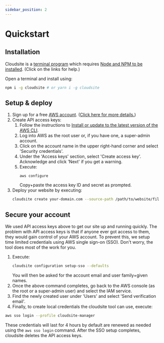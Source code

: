 ```yaml
---
sidebar_position: 2
---
```


# Quickstart

## Installation

Cloudsite is a [terminal program](/docs/getting-started/installation#terminal-commands) which requires [Node and NPM  to be installed](/docs/getting-started/installation#checking-and-installing-node-and-npm). (Click on the links for help.)

Open a terminal and install using:
```bash
npm i -g cloudsite # or yarn i -g cloudsite
```

## Setup & deploy

1. Sign up for a free [AWS account](https://aws.amazon.com/). ([Click here for more details.](/docs/getting-started/authentication#sign-up-for-an-aws-root-account))
2. Create API access keys:
   1. Follow the instructions to [Install or update to the latest version of the AWS CLI](https://docs.aws.amazon.com/cli/latest/userguide/getting-started-install.html).
   2. Log into AWS as the root user or, if you have one, a super-admin account.
   3. Click on the account name in the upper right-hand corner and select 'Security credentials'.
   4. Under the 'Access keys' section, select 'Create access key'. Acknowledge and click 'Next' if you get a warning.
   5. Execute:
      ```
      aws configure
      ```
      Copy+paste the access key ID and secret as prompted.
3. Deploy your website by executing:
    ```bash
    cloudsite create your-domain.com --source-path /path/to/website/files
    ```

## Secure your account

We used API access keys above to get our site up and running quickly. The problem with API access keys is that if anyone ever got access to them, they would gain control of your AWS account. To prevent this, we setup time limited credentials using AWS single sign-on (SSO). Don't worry, the tool does most of the work for you.

1. Execute:
   ```bash
   cloudsite configuration setup-sso --defaults
   ```
   You will then be asked for the account email and user family+given names.
2. Once the above command completes, go back to the AWS console (as the root or a super-admin user) and select the IAM service.
3. Find the newly created user under 'Users' and select 'Send verification email'.
4. Finally, to create local credentials the cloudsite tool can use, execute:
  ```bash
  aws sso login --profile cloudsite-manager
  ```

These credentials will last for 4 hours by default are renewed as needed using the `aws sso login` command. After the SSO setup completes, cloudsite deletes the API access keys.
